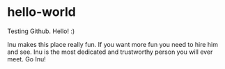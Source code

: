 # hello-world
Testing Github. Hello! :)

Inu makes this place really fun. If you want more fun you need to hire him and see. Inu is the most dedicated and trustworthy person you will ever meet. Go Inu!
